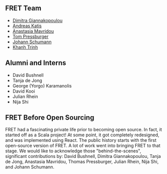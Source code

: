 FRET Team
---------

* [Dimitra Giannakopoulou](https://ti.arc.nasa.gov/profile/dimitra/)
* [Andreas Katis](https://andreaskatis.github.io/)
* [Anastasia Mavridou](https://ti.arc.nasa.gov/profile/amavrido/)
* [Tom Pressburger](https://ti.arc.nasa.gov/profile/ttp/)
* [Johann Schumann](https://ti.arc.nasa.gov/profile/schumann/)
* [Khanh Trinh](https://www.researchgate.net/profile/Khanh-Trinh-3)

Alumni and Interns
------------------

* David Bushnell
* Tanja de Jong
* George (Yorgo) Karamanolis
* David Kooi
* Julian Rhein
* Nija Shi


FRET Before Open Sourcing
-------------------------

FRET had a fascinating private life prior to becoming open source. In fact, it started off as a Scala project! At some point, it got completely redesigned, and was implemented using React. The public history starts with the first open-source version of FRET. A lot of work went into bringing FRET to that stage. We would like to acknowledge those "behind-the-scenes", significant contributions by: David Bushnell, Dimitra Giannakopoulou, Tanja de Jong, Anastasia Mavridou, Thomas Pressburger, Julian Rhein, Nija Shi, and Johann Schumann.
